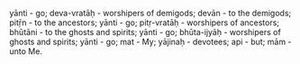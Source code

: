 yānti - go; deva-vratāḥ - worshipers of demigods; devān - to the demigods; pitṝn - to the ancestors; yānti - go; pitṛ-vratāḥ - worshipers of ancestors; bhūtāni - to the ghosts and spirits; yānti - go; bhūta-ijyāḥ - worshipers of ghosts and spirits; yānti - go; mat - My; yājinaḥ - devotees; api - but; mām - unto Me.